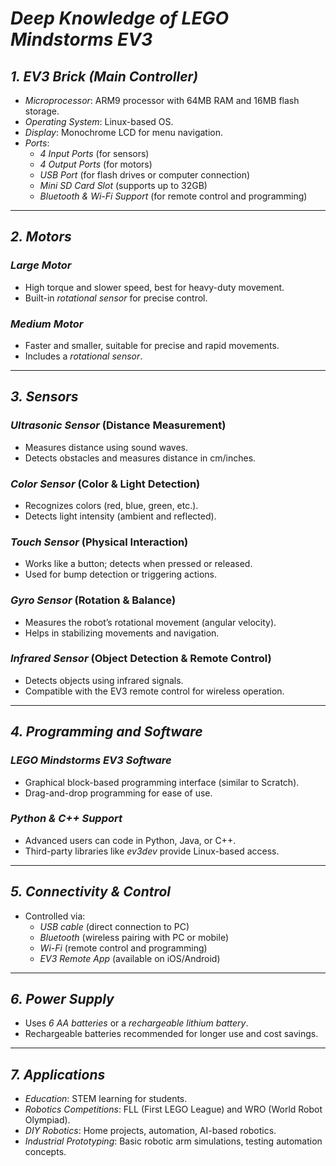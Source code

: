 # *Deep Knowledge of LEGO Mindstorms EV3*

## *1. EV3 Brick (Main Controller)*
- *Microprocessor*: ARM9 processor with 64MB RAM and 16MB flash storage.
- *Operating System*: Linux-based OS.
- *Display*: Monochrome LCD for menu navigation.
- *Ports*:
  - *4 Input Ports* (for sensors)
  - *4 Output Ports* (for motors)
  - *USB Port* (for flash drives or computer connection)
  - *Mini SD Card Slot* (supports up to 32GB)
  - *Bluetooth & Wi-Fi Support* (for remote control and programming)

---

## *2. Motors*
### *Large Motor*
- High torque and slower speed, best for heavy-duty movement.
- Built-in *rotational sensor* for precise control.

### *Medium Motor*
- Faster and smaller, suitable for precise and rapid movements.
- Includes a *rotational sensor*.

---

## *3. Sensors*
### *Ultrasonic Sensor* (Distance Measurement)
- Measures distance using sound waves.
- Detects obstacles and measures distance in cm/inches.

### *Color Sensor* (Color & Light Detection)
- Recognizes colors (red, blue, green, etc.).
- Detects light intensity (ambient and reflected).

### *Touch Sensor* (Physical Interaction)
- Works like a button; detects when pressed or released.
- Used for bump detection or triggering actions.

### *Gyro Sensor* (Rotation & Balance)
- Measures the robot’s rotational movement (angular velocity).
- Helps in stabilizing movements and navigation.

### *Infrared Sensor* (Object Detection & Remote Control)
- Detects objects using infrared signals.
- Compatible with the EV3 remote control for wireless operation.

---

## *4. Programming and Software*
### *LEGO Mindstorms EV3 Software*
- Graphical block-based programming interface (similar to Scratch).
- Drag-and-drop programming for ease of use.

### *Python & C++ Support*
- Advanced users can code in Python, Java, or C++.
- Third-party libraries like *ev3dev* provide Linux-based access.

---

## *5. Connectivity & Control*
- Controlled via:
  - *USB cable* (direct connection to PC)
  - *Bluetooth* (wireless pairing with PC or mobile)
  - *Wi-Fi* (remote control and programming)
  - *EV3 Remote App* (available on iOS/Android)

---

## *6. Power Supply*
- Uses *6 AA batteries* or a *rechargeable lithium battery*.
- Rechargeable batteries recommended for longer use and cost savings.

---

## *7. Applications*
- *Education*: STEM learning for students.
- *Robotics Competitions*: FLL (First LEGO League) and WRO (World Robot Olympiad).
- *DIY Robotics*: Home projects, automation, AI-based robotics.
- *Industrial Prototyping*: Basic robotic arm simulations, testing automation concepts.
